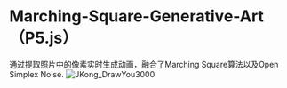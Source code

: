 # Marching-Square-Generative-Art（P5.js）
通过提取照片中的像素实时生成动画，融合了Marching Square算法以及Open Simplex Noise.
![JKong_DrawYou3000](https://user-images.githubusercontent.com/105619733/219387160-458564e8-4261-4ae5-8408-49c7a916d54d.gif)
